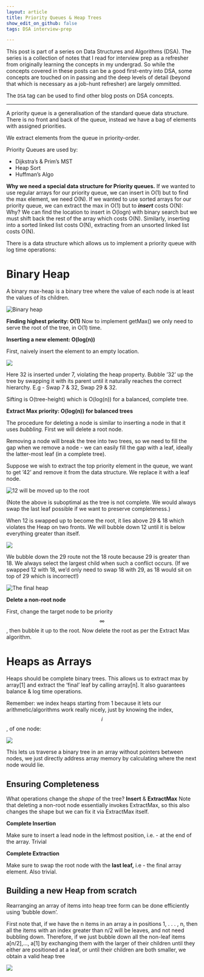 ```yaml
---
layout: article
title: Priority Queues & Heap Trees
show_edit_on_github: false
tags: DSA interview-prep

---
```


This post is part of a series on Data Structures and Algorithms (DSA). The series is a collection of notes that I read for interview prep as a refresher from originally learning the concepts in my undergrad. So while the concepts covered in these posts can be a good first-entry into DSA, some concepts are touched on in passing and the deep levels of detail (beyond that which is necessary as a job-hunt refresher) are largely ommitted.

The `DSA` tag can be used to find other blog posts on DSA concepts.

---

A priority queue is a generalisation of the standard queue data structure.
There is no front and back of the queue, instead we have a bag of elements with assigned priorities.

We extract elements from the queue in priority-order.

Priority Queues are used by:

- Dijkstra’s & Prim’s MST
- Heap Sort
- Huffman’s Algo

**Why we need a special data structure for Priority queues.**
If we wanted to use regular arrays for our priority queue, we can insert in O(1) but to find the max element, we need O(N).
If we wanted to use sorted arrays for our priority queue, we can extract the max in O(1) but to ***insert*** costs O(N): Why? We can find the location to insert in O(logn) with binary search but we must shift back the rest of the array which costs O(N).
Similarly, inserting into a sorted linked list costs O(N), extracting from an unsorted linked list costs O(N).

There is a data structure which allows us to implement a priority queue with log time operations:


# Binary Heap


A binary max-heap is a binary tree where the value of each node is at least the values of its children.

![Binary heap](https://upload.wikimedia.org/wikipedia/commons/thumb/3/38/Max-Heap.svg/1200px-Max-Heap.svg.png)


**Finding highest priority: O(1)**
Now to implement getMax() we only need to serve the root of the tree, in O(1) time.

**Inserting a new element: O(log(n))**

First, naively insert the element to an empty location.

![](https://paper-attachments.dropbox.com/s_9BC4A5FEE7EF6E63AE48FEADF3EE8E25939F91049D15ACA433ABF0B789142D86_1595856721235_delet.png)


Here 32 is inserted under 7, violating the heap property. Bubble ’32’ up the tree by swapping it with its parent until it naturally reaches the correct hierarchy. E.g - Swap 7 & 32, Swap 29 & 32.

Sifting is O(tree-height) which is O(log(n)) for a balanced, complete tree.


**Extract Max priority: O(log(n)) for balanced trees**

The procedure for deleting a node is similar to inserting a node in that it uses *bubbling.*  First we will delete a root node.

Removing a node will break the tree into two trees, so we need to fill the gap when we remove a node - we can easily fill the gap with a leaf, ideally the latter-most leaf (in a complete tree).

Suppose we wish to extract the top priority element in the queue, we want to get ’42’ and remove it from the data structure. We replace it with a leaf node.

![12 will be moved up to the root](https://paper-attachments.dropbox.com/s_9BC4A5FEE7EF6E63AE48FEADF3EE8E25939F91049D15ACA433ABF0B789142D86_1595859873733_image.png)


(Note the above is suboptimal as the tree is not complete. We would always swap the last leaf possible if we want to preserve completeness.)

When 12 is swapped up to become the root, it lies above 29 & 18 which violates the Heap on two fronts. We will bubble down 12 until it is below everything greater than itself.

![](https://paper-attachments.dropbox.com/s_9BC4A5FEE7EF6E63AE48FEADF3EE8E25939F91049D15ACA433ABF0B789142D86_1595859972352_image.png)


We bubble down the 29 route not the 18 route because 29 is greater than 18. We always select the largest child when such a conflict occurs. (If we swapped 12 with 18, we’d only need to swap 18 with 29, as 18 would sit on top of 29 which is incorrect!)


![The final heap](https://paper-attachments.dropbox.com/s_9BC4A5FEE7EF6E63AE48FEADF3EE8E25939F91049D15ACA433ABF0B789142D86_1595860071996_image.png)


**Delete a non-root node**

First, change the target node to be priority $$\infty$$, then bubble it up to the root. Now delete the root as per the Extract Max algorithm.



# Heaps as Arrays

Heaps should be complete binary trees.
This allows us to extract max by array[1] and extract the ‘final’ leaf by calling array[n]. It also guarantees balance & log time operations.

Remember: we index heaps starting from 1 because it lets our arithmetic/algorithms work really nicely, just by knowing the index, $$i$$, of one node:

![](https://paper-attachments.dropbox.com/s_9BC4A5FEE7EF6E63AE48FEADF3EE8E25939F91049D15ACA433ABF0B789142D86_1595860605435_image.png)


This lets us traverse a binary tree in an array without pointers between nodes, we just directly address array memory by calculating where the next node would lie.


## Ensuring Completeness

What operations change the *shape* of the tree? **Insert** & **ExtractMax**
Note that deleting a non-root node essentially invokes ExtractMax, so this also changes the shape but we can fix it via ExtractMax itself.

**Complete Insertion**

Make sure to insert a lead node in the leftmost position, i.e. - at the end of the array. Trivial

**Complete Extraction**

Make sure to swap the root node with the **last leaf,** i.e - the final array element. Also trivial.



## Building a new Heap from scratch

Rearranging an array of items into heap tree form can be done efficiently using ‘bubble down’. 

First note that, if we have the n items in an array a in positions 1, . . . , n, then all the items with an index greater than n/2 will be leaves, and not need bubbling down. Therefore, if we just bubble down all the non-leaf items a[n/2],..., a[1] by exchanging them with the larger of their children until they either are positioned at a leaf, or until their children are both smaller, we obtain a valid heap tree


![](https://paper-attachments.dropbox.com/s_9BC4A5FEE7EF6E63AE48FEADF3EE8E25939F91049D15ACA433ABF0B789142D86_1595862344128_image.png)


